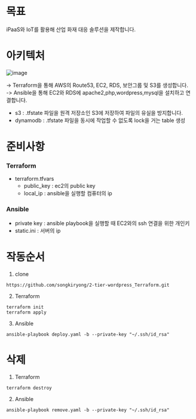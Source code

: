 # 목표  
iPaaS와 IoT를 활용해 산업 화재 대응 솔루션을 제작합니다.  

# 아키텍처  

![image](https://user-images.githubusercontent.com/73922068/134149465-ca480df2-ab1e-4570-bb30-3f4ea319496c.png)

-> Terraform을 통해 AWS의 Route53, EC2, RDS, 보안그룹 및 S3를 생성합니다.  
-> Ansible을 통해 EC2와 RDS에 apache2,php,wordpress,mysql을 설치하고 연결합니다.  

- s3 : .tfstate 파일을 원격 저장소인 S3에 저장하여 파일의 유실을 방지합니다.
- dynamodb : .tfstate 파일을 동시에 작업할 수 없도록 lock을 거는 table 생성  



# 준비사항  
### Terraform  
 - terraform.tfvars  
    - public_key : ec2의 public key  
    - local_ip : ansible을 실행할 컴퓨터의 ip  
### Ansible    
 - private key : ansible playbook을 실행할 때 EC2와의 ssh 연결을 위한 개인키  
 - static.ini : 서버의 ip   

# 작동순서  

1. clone  
``` 
https://github.com/songkiryong/2-tier-wordpress_Terraform.git 
```

2. Terraform  
``` 
terraform init  
terraform apply 
```

3. Ansible    
``` 
ansible-playbook deploy.yaml -b --private-key "~/.ssh/id_rsa" 
```
# 삭제  
1. Terraform  
```
terraform destroy
```
2. Ansible
```
ansible-playbook remove.yaml -b --private-key "~/.ssh/id_rsa"
```

